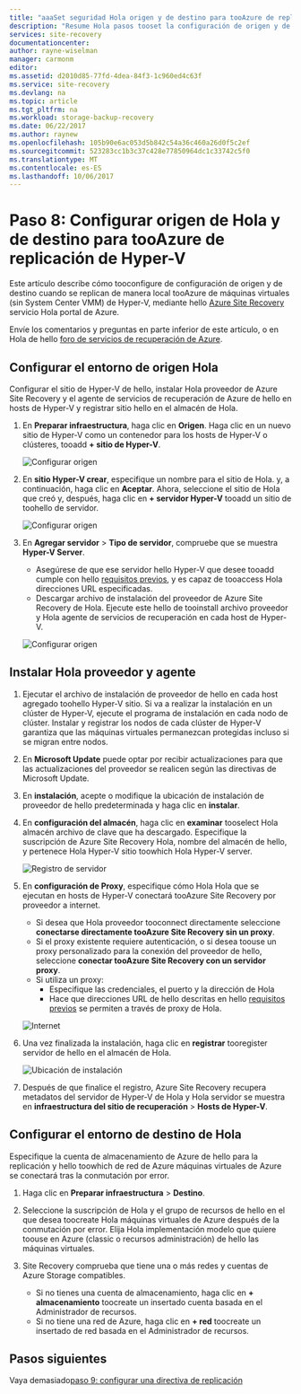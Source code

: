 ```yaml
---
title: "aaaSet seguridad Hola origen y de destino para tooAzure de replicación de Hyper-V (sin System Center VMM) con Azure Site Recovery | Documentos de Microsoft"
description: "Resume Hola pasos tooset la configuración de origen y de destino para la replicación de almacenamiento de máquinas virtuales de Hyper-V tooAzure con Azure Site Recovery"
services: site-recovery
documentationcenter: 
author: rayne-wiselman
manager: carmonm
editor: 
ms.assetid: d2010d85-77fd-4dea-84f3-1c960ed4c63f
ms.service: site-recovery
ms.devlang: na
ms.topic: article
ms.tgt_pltfrm: na
ms.workload: storage-backup-recovery
ms.date: 06/22/2017
ms.author: raynew
ms.openlocfilehash: 105b90e6ac053d5b842c54a36c460a26d0f5c2ef
ms.sourcegitcommit: 523283cc1b3c37c428e77850964dc1c33742c5f0
ms.translationtype: MT
ms.contentlocale: es-ES
ms.lasthandoff: 10/06/2017
---
```

# <a name="step-8-set-up-hello-source-and-target-for-hyper-v-replication-tooazure"></a>Paso 8: Configurar origen de Hola y de destino para tooAzure de replicación de Hyper-V

Este artículo describe cómo tooconfigure de configuración de origen y de destino cuando se replican de manera local tooAzure de máquinas virtuales (sin System Center VMM) de Hyper-V, mediante hello [Azure Site Recovery](site-recovery-overview.md) servicio Hola portal de Azure.

Envíe los comentarios y preguntas en parte inferior de este artículo, o en Hola de hello [foro de servicios de recuperación de Azure](https://social.msdn.microsoft.com/forums/azure/home?forum=hypervrecovmgr).


## <a name="set-up-hello-source-environment"></a>Configurar el entorno de origen Hola

Configurar el sitio de Hyper-V de hello, instalar Hola proveedor de Azure Site Recovery y el agente de servicios de recuperación de Azure de hello en hosts de Hyper-V y registrar sitio hello en el almacén de Hola.

1. En **Preparar infraestructura**, haga clic en **Origen**. Haga clic en un nuevo sitio de Hyper-V como un contenedor para los hosts de Hyper-V o clústeres, tooadd **+ sitio de Hyper-V**.

    ![Configurar origen](./media/hyper-v-site-walkthrough-source-target/set-source1.png)
2. En **sitio Hyper-V crear**, especifique un nombre para el sitio de Hola. y, a continuación, haga clic en **Aceptar**. Ahora, seleccione el sitio de Hola que creó y, después, haga clic en **+ servidor Hyper-V** tooadd un sitio de toohello de servidor.

    ![Configurar origen](./media/hyper-v-site-walkthrough-source-target/set-source2.png)

3. En **Agregar servidor** > **Tipo de servidor**, compruebe que se muestra **Hyper-V Server**.

    - Asegúrese de que ese servidor hello Hyper-V que desee tooadd cumple con hello [requisitos previos](#on-premises-prerequisites), y es capaz de tooaccess Hola direcciones URL especificadas.
    - Descargar archivo de instalación del proveedor de Azure Site Recovery de Hola. Ejecute este hello de tooinstall archivo proveedor y Hola agente de servicios de recuperación en cada host de Hyper-V.

    ![Configurar origen](./media/hyper-v-site-walkthrough-source-target/set-source3.png)


## <a name="install-hello-provider-and-agent"></a>Instalar Hola proveedor y agente

1. Ejecutar el archivo de instalación de proveedor de hello en cada host agregado toohello Hyper-V sitio. Si va a realizar la instalación en un clúster de Hyper-V, ejecute el programa de instalación en cada nodo de clúster. Instalar y registrar los nodos de cada clúster de Hyper-V garantiza que las máquinas virtuales permanezcan protegidas incluso si se migran entre nodos.
2. En **Microsoft Update** puede optar por recibir actualizaciones para que las actualizaciones del proveedor se realicen según las directivas de Microsoft Update.
3. En **instalación**, acepte o modifique la ubicación de instalación de proveedor de hello predeterminada y haga clic en **instalar**.
4. En **configuración del almacén**, haga clic en **examinar** tooselect Hola almacén archivo de clave que ha descargado. Especifique la suscripción de Azure Site Recovery Hola, nombre del almacén de hello, y pertenece Hola Hyper-V sitio toowhich Hola Hyper-V server.

    ![Registro de servidor](./media/hyper-v-site-walkthrough-source-target/provider3.png)

5. En **configuración de Proxy**, especifique cómo Hola Hola que se ejecutan en hosts de Hyper-V conectará tooAzure Site Recovery por proveedor a internet.

    * Si desea que Hola proveedor tooconnect directamente seleccione **conectarse directamente tooAzure Site Recovery sin un proxy**.
    * Si el proxy existente requiere autenticación, o si desea toouse un proxy personalizado para la conexión del proveedor de hello, seleccione **conectar tooAzure Site Recovery con un servidor proxy**.
    * Si utiliza un proxy:
        - Especifique las credenciales, el puerto y la dirección de Hola
        - Hace que direcciones URL de hello descritas en hello [requisitos previos](#prerequisites) se permiten a través de proxy de Hola.

    ![Internet](./media/hyper-v-site-walkthrough-source-target/provider7.png)

6. Una vez finalizada la instalación, haga clic en **registrar** tooregister servidor de hello en el almacén de Hola.

    ![Ubicación de instalación](./media/hyper-v-site-walkthrough-source-target/provider2.png)

7. Después de que finalice el registro, Azure Site Recovery recupera metadatos del servidor de Hyper-V de Hola y Hola servidor se muestra en **infraestructura del sitio de recuperación** > **Hosts de Hyper-V**.


## <a name="set-up-hello-target-environment"></a>Configurar el entorno de destino de Hola

Especifique la cuenta de almacenamiento de Azure de hello para la replicación y hello toowhich de red de Azure máquinas virtuales de Azure se conectará tras la conmutación por error.

1. Haga clic en **Preparar infraestructura** > **Destino**.
2. Seleccione la suscripción de Hola y el grupo de recursos de hello en el que desea toocreate Hola máquinas virtuales de Azure después de la conmutación por error. Elija Hola implementación modelo que quiere toouse en Azure (classic o recursos administración) de hello las máquinas virtuales.

3. Site Recovery comprueba que tiene una o más redes y cuentas de Azure Storage compatibles.

    - Si no tienes una cuenta de almacenamiento, haga clic en **+ almacenamiento** toocreate un insertado cuenta basada en el Administrador de recursos. 
    - Si no tiene una red de Azure, haga clic en **+ red** toocreate un insertado de red basada en el Administrador de recursos.






## <a name="next-steps"></a>Pasos siguientes

Vaya demasiado[paso 9: configurar una directiva de replicación](hyper-v-site-walkthrough-replication.md)
